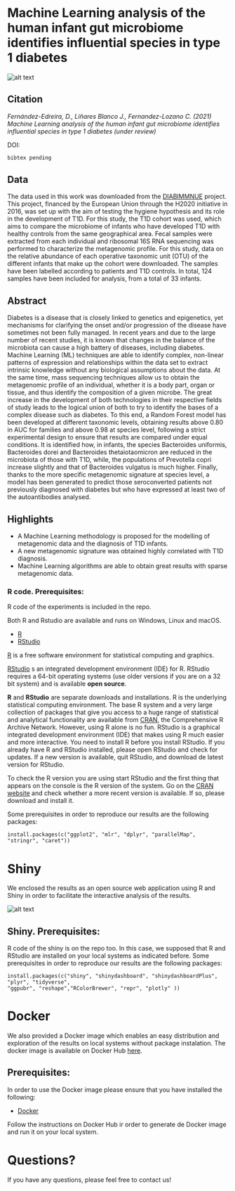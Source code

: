 # Machine Learning analysis of the human infant gut microbiome identifies influential species in type 1 diabetes

![alt text](https://github.com/cafernandezlo/MLMicrobiomeT1D/blob/master/GraphicalAbstract.png?raw=true)

## Citation

*Fernández-Edreira, D., Liñares Blanco J., Fernandez-Lozano C. (2021) Machine Learning analysis of the human infant gut microbiome identifies influential species in type 1 diabetes (under review)*

DOI: 

```tex
bibtex pending
```

## Data

The data used in this work was downloaded from the [DIABIMMNUE](https://diabimmune.broadinstitute.org/diabimmune) project. This project, financed by the European Union through the H2020 initiative in 2016, was set up with the aim of testing the hygiene hypothesis and its role in the development of T1D. For this study, the T1D cohort was used, which aims to compare the microbiome of infants who have developed T1D with healthy controls from the same geographical area. Fecal samples were extracted from each individual and ribosomal 16S RNA sequencing was performed to characterize the metagenomic profile. For this study, data on the relative abundance of each operative taxonomic unit (OTU) of the different infants that make up the cohort were downloaded. The samples have been labelled according to patients and T1D controls. In total, 124 samples have been included for analysis, from a total of 33 infants.

## Abstract
Diabetes is a disease that is closely linked to genetics and epigenetics, yet mechanisms for clarifying the onset and/or progression of the disease have sometimes not been fully managed. In recent years and due to the large number of recent studies, it is known that changes in the balance of the microbiota can cause a high battery of diseases, including diabetes. Machine Learning (ML) techniques are able to identify complex, non-linear patterns of expression and relationships within the data set to extract intrinsic knowledge without any biological assumptions about the data. At the same time, mass sequencing techniques allow us to obtain the metagenomic profile of an individual, whether it is a body part, organ or tissue, and thus identify the composition of a given microbe. The great increase in the development of both technologies in their respective fields of study leads to the logical union of both to try to identify the bases of a complex disease such as diabetes. To this end, a Random Forest model has been developed at different taxonomic levels, obtaining results above 0.80 in AUC for families and above 0.98 at species level, following a strict experimental design to ensure that results are compared under equal conditions. It is identified how, in infants, the species Bacteroides uniformis, Bacteroides dorei and Bacteroides thetaiotaomicron are reduced in the microbiota of those with T1D, while, the populations of Prevotella copri increase slightly and that of Bacteroides vulgatus is much higher. Finally, thanks to the more specific metagenomic signature at species level, a model has been generated to predict those seroconverted patients not previously diagnosed with diabetes but who have expressed at least two of the autoantibodies analysed.

## Highlights

* A Machine Learning methodology is proposed for the modelling of metagenomic data and the diagnosis of T1D infants.
* A new metagenomic signature was obtained highly correlated with T1D diagnosis.
* Machine Learning algorithms are able to obtain great results with sparse metagenomic data.

### R code. Prerequisites:

R code of the experiments is included in the repo. 

Both R and Rstudio are available and runs on Windows, Linux and macOS.

* [R](https://www.r-project.org/)
* [RStudio](https://rstudio.com/products/rstudio/)

[R](https://www.r-project.org/) is a free software environment for statistical computing and graphics.

[RStudio](https://rstudio.com/products/rstudio/) s an integrated development environment (IDE) for R. RStudio requires a 64-bit operating systems (use older versions if you are on a 32 bit system) and is available **open source**.

**R** and **RStudio** are separate downloads and installations. R is the underlying statistical computing environment. The base R system and a very large collection of packages that give you access to a huge range of statistical and analytical functionality are available from [CRAN](https://cran.r-project.org/), the Comprehensive R Archive Network. However, using R alone is no fun. RStudio is a graphical integrated development environment (IDE) that makes using R much easier and more interactive. You need to install R before you install RStudio. If you already have R and RStudio installed, please open RStudio and check for updates. If a new version is available, quit RStudio, and download de latest version for RStudio.

To check the R version you are using start RStudio and the first thing that appears on the console is the R version of the system. Go on the [CRAN website](https://cran.r-project.org/bin/) and check whether a more recent version is available. If so, please download and install it.

Some prerequisites in order to reproduce our results are the following packages:

```{r}
install.packages(c("ggplot2", "mlr", "dplyr", "parallelMap", "stringr", "caret"))
```


# Shiny

We enclosed the results as an open source web application using R and Shiny in order to facilitate the interactive analysis of the results.

![alt text](https://github.com/cafernandezlo/MLMicrobiomeT1D/blob/master/MLMetaGenomics.png?raw=true)

## Shiny. Prerequisites:

R code of the shiny is on the repo too. In this case, we supposed that R and RStudio are installed on your local systems as indicated before. Some prerequisites in order to reproduce our results are the following packages:

```{r}
install.packages(c("shiny", "shinydashboard", "shinydashboardPlus", "plyr", "tidyverse",
"ggpubr", "reshape","RColorBrewer", "repr", "plotly" ))
```

# Docker

We also provided a Docker image which enables an easy distribution and exploration of the results on local systems without package instalation. The docker image is available on Docker Hub [here](https://hub.docker.com/r/cafernandezlo/mlmicrobiomet1d).

## Prerequisites:

In order to use the Docker image please ensure that you have installed the following:

* [Docker](https://docs.docker.com/get-docker/)

Follow the instructions on Docker Hub ir order to generate de Docker image and run it on your local system.

# Questions?
If you have any questions, please feel free to contact us!
